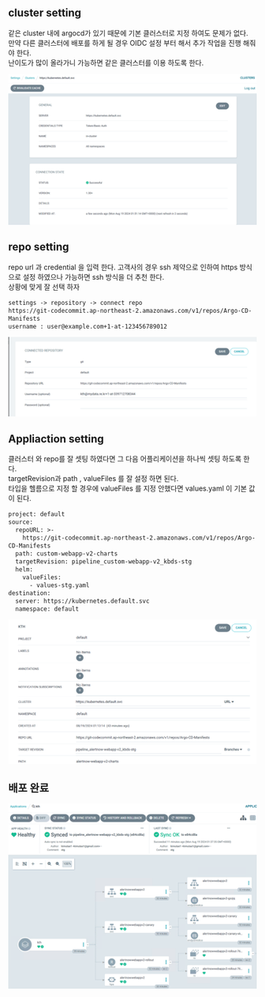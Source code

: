 
## cluster setting 
같은 cluster 내에 argocd가 있기 때문에 기본 클러스터로 지정 하여도 문제가 없다.\
만약 다른 클러스터에 배포를 하게 될 경우 OIDC 설정 부터 해서 추가 작업을 진행 해줘야 한다.\
난이도가 많이 올라가니 가능하면 같은 클러스터를 이용 하도록 한다.

![alt text](image-1.png)


## repo setting 
repo url 과 credential 을 입력 한다.
고객사의 경우 ssh 제약으로 인하여 https 방식으로 설정 하였으나 가능하면 ssh 방식을 더 추천 한다. \
상황에 맞게 잘 선택 하자

```
settings -> repository -> connect repo
https://git-codecommit.ap-northeast-2.amazonaws.com/v1/repos/Argo-CD-Manifests
username : user@example.com+1-at-123456789012
```

![alt text](image-2.png)


## Appliaction setting
 클러스터 와 repo를 잘 셋팅 하였다면 그 다음 어플리케이션을 하나씩 셋팅 하도록 한다. \
 targetRevision과 path , valueFiles 를 잘 설정 하면 된다. \
 타입을 헬름으로 지정 할 경우에 valueFiles 를 지정 안했다면 values.yaml 이 기본 값이 된다.
 

```
project: default
source:
  repoURL: >-
    https://git-codecommit.ap-northeast-2.amazonaws.com/v1/repos/Argo-CD-Manifests
  path: custom-webapp-v2-charts
  targetRevision: pipeline_custom-webapp-v2_kbds-stg
  helm:
    valueFiles:
      - values-stg.yaml
destination:
  server: https://kubernetes.default.svc
  namespace: default
```

![alt text](image-3.png)


## 배포 완료 


![alt text](image.png)

